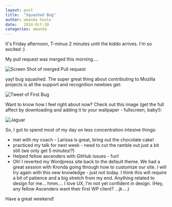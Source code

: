 ```yaml
---
layout: post
title:  "Squashed Bug"
author: amanda houle
date:   2014-Oct-10
categories: amanda
---
```


It's Friday afternoon, T-minus 2 minutes until the kiddo arrives.  I'm so excited :)

My pull request was merged this morning....

![Screen Shot of merged Pull request](http://ascendproject.org/participants/portland/amanda/img/Screen_Shot_Merged_commit.png" "Screen Shot of a Merged Pull Request")

yay!  bug squashed.  The super great thing about contributing to Mozilla projects is all the support and recognition newbies get:

![Tweet of First Bug](http://ascendproject.org/participants/portland/amanda/img/Screen_shot_Tweet_first_bug.png" "Tweet of a First Bug")

Want to know how I feel right about now?  Check out this image (get the full affect by downloading and adding it to your wallpaper - fullscreen, baby!):

![Jaguar](http://ascendproject.org/participants/portland/amanda/img/Jaguar-animal-wallpaper-hd-4.jpg)

So, I got to spend most of my day on less concentration intesive things:
 - met with my coach - Larissa is great, bring out the chocolate cake!
 - practiced my talk for next week - need to cut the ramble out just a bit still (we only get 5 minutes!?)
 - Helped fellow ascenders with GitHub issues - fun! 
 - Oh!  I reverted my Wordpress site back to the default theme.  We had a great session with Kronda going through how to customize our site.  I will try again with this new knowledge - just not today.  I think this will require a bit of patience and a big stretch from my end.  Anything related to design for me... hmm.... I love UX, I'm not yet confident in design.  (Hey, any fellow Ascenders want their first WP client?   ...jk....)

 Have a great weekend!

